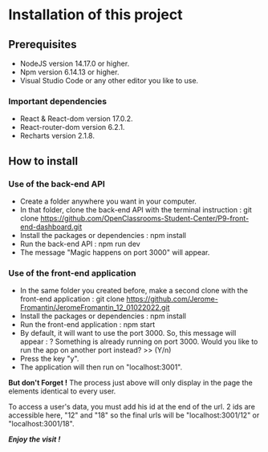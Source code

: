 # Installation of this project

## Prerequisites

- NodeJS version 14.17.0 or higher.
- Npm version 6.14.13 or higher.
- Visual Studio Code or any other editor you like to use.

### Important dependencies
- React & React-dom version 17.0.2.
- React-router-dom version 6.2.1.
- Recharts version 2.1.8.


## How to install

### Use of the back-end API
- Create a folder anywhere you want in your computer.
- In that folder, clone the back-end API with the terminal instruction :
    git clone https://github.com/OpenClassrooms-Student-Center/P9-front-end-dashboard.git
- Install the packages or dependencies : npm install
- Run the back-end API : npm run dev
- The message "Magic happens on port 3000" will appear.

### Use of the front-end application
- In the same folder you created before, make a second clone with the front-end application :
    git clone https://github.com/Jerome-Fromantin/JeromeFromantin_12_01022022.git
- Install the packages or dependencies : npm install
- Run the front-end application : npm start
- By default, it will want to use the port 3000. So, this message will appear :
    ? Something is already running on port 3000.
    Would you like to run the app on another port instead? >> (Y/n)
- Press the key "y".
- The application will then run on "localhost:3001".

**But don't Forget !**
The process just above will only display in the page the elements identical to every user.

To access a user's data, you must add his id at the end of the url.
2 ids are accessible here, "12" and "18" so the final urls will be "localhost:3001/12" or "localhost:3001/18".

***Enjoy the visit !***